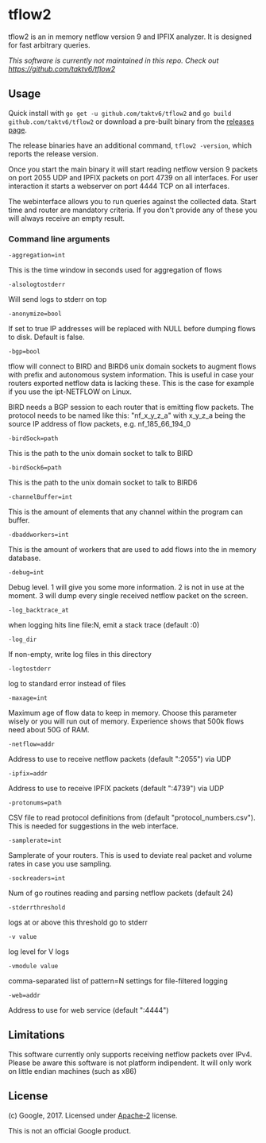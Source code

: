 # tflow2

tflow2 is an in memory netflow version 9 and IPFIX analyzer.
It is designed for fast arbitrary queries.

*This software is currently not maintained in this repo. Check out
https://github.com/taktv6/tflow2*

## Usage

Quick install with `go get -u github.com/taktv6/tflow2`
and `go build github.com/taktv6/tflow2`
or download a pre-built binary from the
[releases page](https://github.com/taktv6/tflow2/releases).

The release binaries have an additional command, `tflow2 -version`,
which reports the release version.

Once you start the main binary it will start reading netflow version 9 packets
on port 2055 UDP and IPFIX packets on port 4739 on all interfaces.
For user interaction it starts a webserver on port 4444 TCP on all interfaces. 

The webinterface allows you to run queries against the collected data.
Start time and router are mandatory criteria. If you don't provide any of
these you will always receive an empty result.

### Command line arguments
`-aggregation=int` 

  This is the time window in seconds used for aggregation of flows

`-alsologtostderr`

  Will send logs to stderr on top

`-anonymize=bool`

  If set to true IP addresses will be replaced with NULL before dumping
  flows to disk. Default is false.

`-bgp=bool`

  tflow will connect to BIRD and BIRD6 unix domain sockets to augment flows
  with prefix and autonomous system information. This is useful in case your
  routers exported netflow data is lacking these. This is the case for example
  if you use the ipt-NETFLOW on Linux.

  BIRD needs a BGP session to each router that is emitting flow packets.
  The protocol needs to be named like this: "nf_x_y_z_a" with x_y_z_a being the
  source IP address of flow packets, e.g. nf_185_66_194_0

`-birdSock=path`

  This is the path to the unix domain socket to talk to BIRD

`-birdSock6=path`

  This is the path to the unix domain socket to talk to BIRD6

`-channelBuffer=int`

  This is the amount of elements that any channel within the program can buffer.

`-dbaddworkers=int`

  This is the amount of workers that are used to add flows into the in memory
  database.

`-debug=int`

  Debug level. 1 will give you some more information. 2 is not in use at
  the moment. 3 will dump every single received netflow packet on the screen.

`-log_backtrace_at`

  when logging hits line file:N, emit a stack trace (default :0)

`-log_dir`

  If non-empty, write log files in this directory

`-logtostderr`

  log to standard error instead of files

`-maxage=int`

  Maximum age of flow data to keep in memory. Choose this parameter wisely or you
  will run out of memory. Experience shows that 500k flows need about 50G of RAM.

`-netflow=addr`

  Address to use to receive netflow packets (default ":2055") via UDP

`-ipfix=addr`

  Address to use to receive IPFIX packets (default ":4739") via UDP

`-protonums=path`

  CSV file to read protocol definitions from (default "protocol_numbers.csv").
  This is needed for suggestions in the web interface.

`-samplerate=int`

  Samplerate of your routers. This is used to deviate real packet and volume rates
  in case you use sampling.

`-sockreaders=int`

  Num of go routines reading and parsing netflow packets (default 24)

`-stderrthreshold`

  logs at or above this threshold go to stderr

`-v value`

  log level for V logs

`-vmodule value`

  comma-separated list of pattern=N settings for file-filtered logging

`-web=addr`

  Address to use for web service (default ":4444")

## Limitations

This software currently only supports receiving netflow packets over IPv4.
Please be aware this software is not platform indipendent. It will only work
on little endian machines (such as x86)

## License

(c) Google, 2017. Licensed under [Apache-2](LICENSE) license.

This is not an official Google product.
